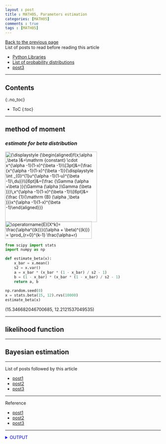 ```yaml
---
layout : post
title : MATH05, Parameters estimation
categories: [MATH05]
comments : true
tags : [MATH05]
---
```

[Back to the previous page](https://userdyk-github.github.io/Study.html) <br>
List of posts to read before reading this article
- <a href='https://userdyk-github.github.io/pl03/PL03-Libraries.html' target="_blank">Python Libraries</a>
- <a href='https://en.wikipedia.org/wiki/List_of_probability_distributions' target="_blank">List of probability distributions</a>
- <a href='https://userdyk-github.github.io/'>post3</a>

---

## Contents
{:.no_toc}

* ToC
{:toc}

<hr class="division1">

## **method of moment**

### ***estimate for beta distribution***

<img src="https://wikimedia.org/api/rest_v1/media/math/render/svg/5fc18388353b219c482e8e35ca4aae808ab1be81" class="mwe-math-fallback-image-inline" aria-hidden="true" style="vertical-align: -14.049ex; margin-bottom: -0.289ex; width:38.853ex; height:29.843ex;" alt="{\displaystyle {\begin{aligned}f(x;\alpha ,\beta )&amp;=\mathrm {constant} \cdot x^{\alpha -1}(1-x)^{\beta -1}\\[3pt]&amp;={\frac {x^{\alpha -1}(1-x)^{\beta -1}}{\displaystyle \int _{0}^{1}u^{\alpha -1}(1-u)^{\beta -1}\,du}}\\[6pt]&amp;={\frac {\Gamma (\alpha +\beta )}{\Gamma (\alpha )\Gamma (\beta )}}\,x^{\alpha -1}(1-x)^{\beta -1}\\[6pt]&amp;={\frac {1}{\mathrm {B} (\alpha ,\beta )}}x^{\alpha -1}(1-x)^{\beta -1}\end{aligned}}}">
<img src="https://wikimedia.org/api/rest_v1/media/math/render/svg/e03c03f31b903a1bc73ea8b637e3134b110a85a2" class="mwe-math-fallback-image-inline" aria-hidden="true" style="vertical-align: -3.005ex; width:36.574ex; height:7.343ex;" alt="\operatorname{E}[X^k]= \frac{\alpha^{(k)}}{(\alpha + \beta)^{(k)}} = \prod_{r=0}^{k-1} \frac{\alpha+r}{\alpha+\beta+r}">

```python
from scipy import stats
import numpy as np

def estimate_beta(x):
    x_bar = x.mean()
    s2 = x.var()
    a = x_bar * (x_bar * (1 - x_bar) / s2 - 1)
    b = (1 - x_bar) * (x_bar * (1 - x_bar) / s2 - 1)
    return a, b
    
np.random.seed(0)
x = stats.beta(15, 12).rvs(10000)
estimate_beta(x)
```
<span class="jb-medium">(15.346682046700685, 12.2121537049535)</span>
<hr class="division2">

## **likelihood function**

<hr class="division2">

## **Bayesian estimation**

<hr class="division1">

List of posts followed by this article
- [post1](https://userdyk-github.github.io/)
- <a href='https://userdyk-github.github.io/'>post2</a>
- <a href='https://userdyk-github.github.io/'>post3</a>

---

Reference
- [post1](https://userdyk-github.github.io/)
- <a href='https://userdyk-github.github.io/'>post2</a>
- <a href='https://userdyk-github.github.io/'>post3</a>

---

<details markdown="1">
<summary class='jb-small' style="color:blue">OUTPUT</summary>
<hr class='division3'>
    <details markdown="1">
    <summary class='jb-small' style="color:red">OUTPUT</summary>
    <hr class='division3_1'>
    <hr class='division3_1'>
    </details>
<hr class='division3'>
</details>

